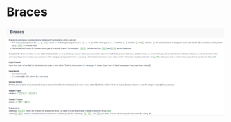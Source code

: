 # Braces
![alt tag](https://github.com/bfwg/HackerRankSolutions/blob/master/SAP_Interview/Braces/braces.png)
